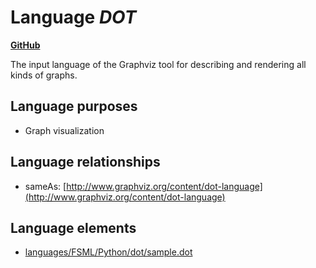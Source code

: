 # Language _DOT_
**[GitHub](https://github.com/softlang/yas/blob/master/languages/DOT)**

The input language of the Graphviz tool for describing and rendering all kinds of graphs.

## Language purposes
* Graph visualization

## Language relationships
* sameAs: [http://www.graphviz.org/content/dot-language](http://www.graphviz.org/content/dot-language)

## Language elements
* [languages/FSML/Python/dot/sample.dot](../../docs/files/languages-FSML-Python-dot-sample.dot.md)
